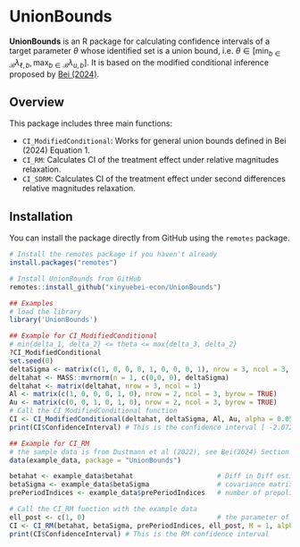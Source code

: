 # UnionBounds

**UnionBounds** is an R package for calculating confidence intervals of a target parameter $\theta$ whose identified set is a union bound, i.e. $\theta \in \left[\min_{b \in \mathcal{B}} \lambda_{\ell,b}, \max_{b \in \mathcal{B}} \lambda_{u,b}\right]$. It is based on the modified conditional inference proposed by [Bei (2024)](https://xinyuebei-econ.github.io/files/Bei_Xinyue_JMP.pdf).

## Overview

This package includes three main functions:
- `CI_ModifiedConditional`: Works for general union bounds defined in Bei (2024) Equation 1.
- `CI_RM`: Calculates CI of the treatment effect under relative magnitudes relaxation.
- `CI_SDRM`: Calculates CI of the treatment effect under second differences relative magnitudes relaxation.

## Installation

You can install the package directly from GitHub using the `remotes` package.

```r
# Install the remotes package if you haven't already
install.packages("remotes")

# Install UnionBounds from GitHub
remotes::install_github("xinyuebei-econ/UnionBounds")

## Examples
# load the library
library('UnionBounds')

## Example for CI_ModifiedConditional
# min{delta_1, delta_2} <= theta <= max{delta_3, delta_2}
?CI_ModifiedConditional
set.seed(0)
deltaSigma <- matrix(c(1, 0, 0, 0, 1, 0, 0, 0, 1), nrow = 3, ncol = 3, byrow = TRUE)
deltahat <- MASS::mvrnorm(n = 1, c(0,0, 0), deltaSigma)
deltahat <- matrix(deltahat, nrow = 3, ncol = 1)
Al <- matrix(c(1, 0, 0, 0, 1, 0), nrow = 2, ncol = 3, byrow = TRUE)
Au <- matrix(c(0, 0, 1, 0, 1, 0), nrow = 2, ncol = 3, byrow = TRUE)
# Call the CI_ModifiedConditional function
CI <- CI_ModifiedConditional(deltahat, deltaSigma, Al, Au, alpha = 0.05)
print(CI$ConfidenceInterval) # This is the confidence interval [ -2.072250  3.007971]

## Example for CI_RM
# the sample data is from Dustmann et al (2022), see Bei(2024) Section 5
data(example_data, package = "UnionBounds")

betahat <- example_data$betahat                     # Diff in Diff estimator 
betaSigma <- example_data$betaSigma                 # covariance matrix for Diff in Diff estimator
prePeriodIndices <- example_data$prePeriodIndices   # number of prepolicy periods

# Call the CI_RM function with the example data
ell_post <- c(1, 0)                                 # the parameter of interest is the treatment effect at time 1
CI <- CI_RM(betahat, betaSigma, prePeriodIndices, ell_post, M = 1, alpha = 0.05)
print(CI$ConfidenceInterval) # This is the RM confidence interval


